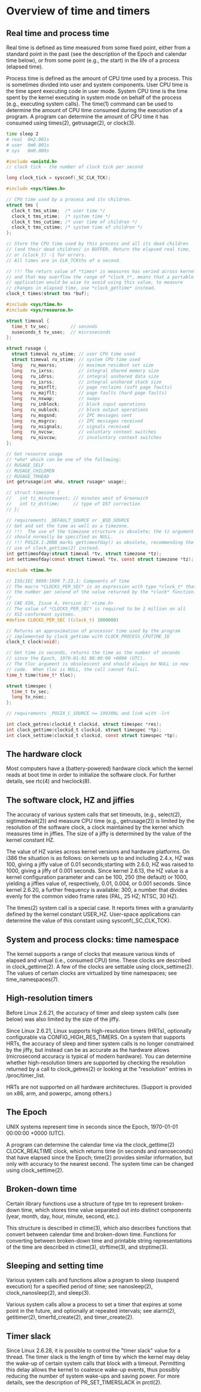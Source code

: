 # Overview of time and timers

## Real time and process time

Real time is defined as time measured from some fixed point, either from a standard point in the past (see the description of the Epoch and calendar time below), or from some point (e.g., the start) in the life of a process (elapsed time).

Process time is defined as the amount of CPU time used by a process.  This is sometimes divided into user and system components.  User CPU time is the time spent executing code in user mode.  System CPU time  is the time spent by the kernel executing in system mode on behalf of the process (e.g., executing system calls).  The time(1) command can be used to determine the amount of CPU time consumed during the execution of a program.  A program can determine the amount of CPU time it has consumed using times(2), getrusage(2), or clock(3).

```bash
time sleep 2
# real  0m2.001s
# user  0m0.001s
# sys   0m0.000s
```

```c
#include <unistd.h>
// clock tick - the number of clock tick per second

long clock_tick = sysconf(_SC_CLK_TCK);

#include <sys/times.h>

// CPU time used by a process and its children.
struct tms {
  clock_t tms_utime;  /* user time */
  clock_t tms_stime;  /* system time */
  clock_t tms_cutime; /* user time of children */
  clock_t tms_cstime; /* system time of children */
};

// Store the CPU time used by this process and all its dead children
// (and their dead children) in BUFFER. Return the elapsed real time,
// or (clock_t) -1 for errors.
// All times are in CLK_TCKths of a second.

// !!! The return value of *times* is measures has veried across kernel
// and that may overflow the range of *clock_t*, means that a portable
// application would be wise to avoid using this value, to measure
// changes in elapsed time, use *clock_gettime* instead.
clock_t times(struct tms *buf);
```

```c
#include <sys/time.h>
#include <sys/resource.h>

struct timeval {
  time_t tv_sec;        // seconds
  suseconds_t tv_usec;  // microseconds
};

struct rusage {
  struct timeval ru_utime; // user CPU time used
  struct timeval ru_stime; // system CPU time used
  long   ru_maxrss;        // maximum resident set size
  long   ru_ixrss;         // integral shared memory size
  long   ru_idrss;         // integral unshared data size
  long   ru_isrss;         // integral unshared stack size
  long   ru_minflt;        // page reclaims (soft page faults)
  long   ru_majflt;        // page faults (hard page faults)
  long   ru_nswap;         // swaps
  long   ru_inblock;       // block input operations
  long   ru_oublock;       // block output operations
  long   ru_msgsnd;        // IPC messages sent
  long   ru_msgrcv;        // IPC messages received
  long   ru_nsignals;      // signals received
  long   ru_nvcsw;         // voluntary context switches
  long   ru_nivcsw;        // involuntary context switches
};

// Get resource usage
// *who* which can be one of the following:
// RUSAGE_SELF
// RUSAGE_CHILDREN
// RUSAGE_TRHEAD
int getrusage(int who, struct rusage* usage);

// struct timezone {
//   int tz_minuteswest; // minutes west of Greenwich
//   int tz_dsttime;     // type of DST correction
// };

// requirements _DEFAULT_SOURCE or _BSD_SOURCE
// Get and set the time as well as a timezone.
// !!!  The use of the timezone structure is obsolete; the tz argument
// should normally be specified as NULL.
// !!! POSIX.1-2008 marks gettimeofday() as obsolete, recommending the
// use of clock_gettime(2) instead.
int gettimeofday(struct timeval *tv, struct timezone *tz);
int settimeofday(const struct timeval *tv, const struct timezone *tz);

```

```c
#include <time.h>

// ISO/IEC 9899:1999 7.23.1: Compoents of time
// The macro *CLOCKS_PER_SEC* is an expression with type *clock_t* that
// the number per second of the value returned by the *clock* function.
//
// CAE XSH, Issue 4, Version 2: <time.h>
// The value of *CLOCKS_PER_SEC* is required to be 1 million on all
// XSI-conformant systems.
#define CLOCKS_PER_SEC ((clock_t) 1000000)

// Returns an approximation of processor time used by the program
// implemented by clock_gettime with CLOCK_PROCESS_CPUTIME_ID
clock_t clock(void);

// Get time in seconds, returns the time as the number of seconds
// since the Epoch, 1970-01-01 00:00:00 +0000 (UTC).
// The tloc argument is obsolescent and should always be NULL in new
// code.  When tloc is NULL, the call cannot fail.
time_t time(time_t* tloc);

struct timespec {
  time_t tv_sec;
  long tv_nsec;
};

// requirements _POSIX_C_SOURCE >= 199309L and link with -lrt

int clock_getres(clockid_t clockid, struct timespec *res);
int clock_gettime(clockid_t clockid, struct timespec *tp);
int clock_settime(clockid_t clockid, const struct timespec *tp);
```

## The hardware clock

Most computers have a (battery-powered) hardware clock which the kernel reads at boot time in order to initialize the software clock.  For further details, see rtc(4) and hwclock(8).

## The software clock, HZ and jiffies

The accuracy of various system calls that set timeouts, (e.g., select(2), sigtimedwait(2)) and measure CPU time (e.g., getrusage(2)) is limited by the resolution of the software clock, a clock maintained by the kernel which measures time in jiffies.  The size of a jiffy is determined by the value of the kernel constant HZ.

The  value  of  HZ varies across kernel versions and hardware platforms.  On i386 the situation is as follows: on kernels up to and including 2.4.x, HZ was 100, giving a jiffy value of 0.01 seconds;starting with 2.6.0, HZ was raised to 1000, giving a jiffy of 0.001 seconds.  Since kernel 2.6.13, the HZ value is a kernel configuration parameter and can be 100, 250 (the default) or 1000, yielding  a jiffies value of, respectively, 0.01, 0.004, or 0.001 seconds.  Since kernel 2.6.20, a further frequency is available: 300, a number that divides evenly for the common video frame rates (PAL, 25 HZ; NTSC, 30 HZ).

The times(2) system call is a special case. It reports times with a granularity defined by the kernel constant USER_HZ. User-space applications can determine the value of this constant using sysconf(_SC_CLK_TCK).

## System and process clocks: time namespace

The kernel supports a range of clocks that measure various kinds of elapsed and virtual (i.e., consumed CPU) time. These clocks are described in clock_gettime(2). A few of the clocks are settable using clock_settime(2). The values of certain clocks are virtualized by time namespaces; see time_namespaces(7).

## High-resolution timers

Before Linux 2.6.21, the accuracy of timer and sleep system calls (see below) was also limited by the size of the jiffy.

Since Linux 2.6.21, Linux supports high-resolution timers (HRTs), optionally configurable via CONFIG_HIGH_RES_TIMERS. On a system that supports HRTs, the accuracy of sleep and timer system calls is no longer constrained by the jiffy, but instead can be as accurate as the hardware allows (microsecond accuracy is typical of modern hardware). You can determine whether high-resolution timers are supported by checking the resolution returned by a call to clock_getres(2) or looking at the "resolution" entries in /proc/timer_list.

HRTs are not supported on all hardware architectures. (Support is provided on x86, arm, and powerpc, among others.)

## The Epoch

UNIX systems represent time in seconds since the Epoch, 1970-01-01 00:00:00 +0000 (UTC).

A program can determine the calendar time via the clock_gettime(2) CLOCK_REALTIME clock, which returns time (in seconds and nanoseconds) that have elapsed since the Epoch; time(2) provides similar information, but only with accuracy to the nearest second. The system time can be changed using clock_settime(2).

## Broken-down time

Certain library functions use a structure of type tm to represent broken-down time, which stores time value separated out into distinct components (year, month, day, hour, minute, second, etc.).

This structure is described in ctime(3), which also describes functions that convert between calendar time and broken-down time. Functions for converting between broken-down time and printable string representations of the time are described in ctime(3), strftime(3), and strptime(3).

## Sleeping and setting time

Various system calls and functions allow a program to sleep (suspend execution) for a specified period of time; see nanosleep(2), clock_nanosleep(2), and sleep(3).

Various system calls allow a process to set a timer that expires at some point in the future, and optionally at repeated intervals; see alarm(2), getitimer(2), timerfd_create(2), and timer_create(2).

## Timer slack

Since Linux 2.6.28, it is possible to control the "timer slack" value for a thread. The timer slack is the length of time by which the kernel may delay the wake-up of certain system calls that block with a timeout. Permitting this delay allows the kernel to coalesce wake-up events, thus possibly reducing the number of system wake-ups and saving power. For more details, see the description of PR_SET_TIMERSLACK in prctl(2).
